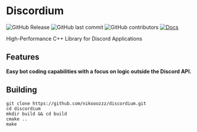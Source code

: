 # Discordium
![GitHub Release](https://img.shields.io/github/v/release/nikooozzz/discordium?include_prereleases&display_name=release&style=for-the-badge&labelColor=%235d5644&color=%23867C62)
![GitHub last commit](https://img.shields.io/github/last-commit/nikooozzz/discordium?style=for-the-badge&labelColor=%235d5644&color=%23867C62)
![GitHub contributors](https://img.shields.io/github/contributors/nikooozzz/discordium?style=for-the-badge&labelColor=%235d5644&color=%23867C62)
[![Docs](https://img.shields.io/badge/docs-gh--pages-867C62?style=for-the-badge&labelColor=%235d5644)](https://nikooozzz.github.io/discordium/)





High-Performance C++ Library for Discord Applications

## Features
**Easy bot coding capabilities with a focus on logic outside the Discord API.**


## Building

    git clone https://github.com/nikooozzz/discordium.git
    cd discordium
    mkdir build && cd build  
    cmake ..  
    make  

